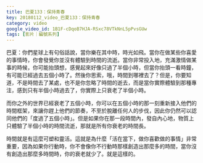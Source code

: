 ```yaml
---
title: 巴夏133：保持青春
key: 20180112_video_巴夏133：保持青春
category: video
google_video_id: 1B1F-cDqoB7HJA-RSxc78VTkNnL5pPvsGUw
tags: [影片｜編號系列]
---
```


巴夏：你們星球上有句俗話說，當你樂在其中時，時光如飛。當你在做某些你喜愛的事情時，你會發覺你並沒有體驗到時間的流逝。當你非常投入地，充滿激情做某事的時候，你可能抬頭想，感覺起來好像只過了半個小時，但當你抬頭一看時鐘，有可能已經過去五個小時了。然後你思索，哦，時間到哪裡去了？但是，你要知道，不是時間去了某處，也不是你忽略了時間的逝去，而是當你實際體驗到那種專注，感到只有半個小時過去了，你實際上只衰老了半個小時。

而你之外的世界已經衰老了五個小時，你可以在五個小時的那一刻重新接入他們的時間框架，來讓你趕上他們的節奏，不至於脫離任何人的步伐，因此你仍然可以認同他們的「度過了五個小時」。但是如果你在那一段時間內，發自內心地，物質上只體驗了半個小時的時間流逝，那就是所有你衰老的時間長。

時間就是有這麼可塑和靈活。這就是為什麼「活在當下，做你喜歡做的事情」非常重要，因為如果你行動時，你不會像你不行動時那樣創造出那麼多的時間，當你沒有創造出那麼多時間時，你的衰老就少了。就是這樣的。
